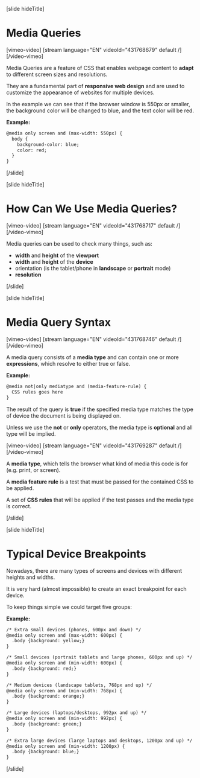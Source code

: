 
[slide hideTitle]
# Media Queries


[vimeo-video]
[stream language="EN" videoId="431768679" default /]
[/video-vimeo]

Media Queries are a feature of CSS that enables webpage content to **adapt** to different screen sizes and resolutions.

They are a fundamental part of **responsive web design** and are used to customize the appearance of websites for multiple devices.

In the example we can see that if the browser window is 550px or smaller, the background color will be changed to blue, and the text color will be red.

**Example:**
```html
@media only screen and (max-width: 550px) {
  body {
    background-color: blue;
    color: red;
  }
}
```

[/slide]

[slide hideTitle]

# How Can We Use Media Queries?

[vimeo-video]
[stream language="EN" videoId="431768717" default /]
[/video-vimeo]

Media queries can be used to check many things, such as:
* **width** and **height** of the **viewport**
* **width** and **height** of the **device**
* orientation (is the tablet/phone in **landscape** or **portrait** mode)
* **resolution**

[/slide]

[slide hideTitle]

# Media Query Syntax

[vimeo-video]
[stream language="EN" videoId="431768746" default /]
[/video-vimeo]

A media query consists of a **media type** and can contain one or more **expressions**, which resolve to either true or false.

**Example:**
```html
@media not|only mediatype and (media-feature-rule) {
  CSS rules goes here
}
```

The result of the query is **true** if the specified media type matches the type of device the document is being displayed on.

Unless we use the **not** or **only** operators, the media type is **optional** and all type will be implied.

[vimeo-video]
[stream language="EN" videoId="431769287" default /]
[/video-vimeo]

A **media type**, which tells the browser what kind of media this code is for (e.g. print, or screen).

A **media feature rule** is a test that must be passed for the contained CSS to be applied.

A set of **CSS rules** that will be applied if the test passes and the media type is correct.

[/slide]

[slide hideTitle]

# Typical Device Breakpoints

Nowadays, there are many types of screens and devices with different heights and widths.

It is very hard (almost impossible) to create an exact breakpoint for each device.

To keep things simple we could target five groups:

**Example:**
```html
/* Extra small devices (phones, 600px and down) */
@media only screen and (max-width: 600px) {
  .body {background: yellow;}
}

/* Small devices (portrait tablets and large phones, 600px and up) */
@media only screen and (min-width: 600px) {
  .body {background: red;}
}

/* Medium devices (landscape tablets, 768px and up) */
@media only screen and (min-width: 768px) {
  .body {background: orange;}
} 

/* Large devices (laptops/desktops, 992px and up) */
@media only screen and (min-width: 992px) {
  .body {background: green;}
} 

/* Extra large devices (large laptops and desktops, 1200px and up) */
@media only screen and (min-width: 1200px) {
  .body {background: blue;}
}
```

[/slide]
